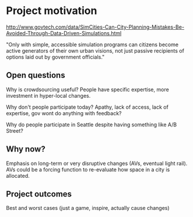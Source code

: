 # Project motivation

http://www.govtech.com/data/SimCities-Can-City-Planning-Mistakes-Be-Avoided-Through-Data-Driven-Simulations.html

"Only with simple, accessible simulation programs can citizens become active
generators of their own urban visions, not just passive recipients of options
laid out by government officials."

## Open questions

Why is crowdsourcing useful? People have specific expertise, more investment in hyper-local changes.

Why don't people participate today? Apathy, lack of access, lack of expertise, gov wont do anything with feedback?

Why do people participate in Seattle despite having something like A/B Street?

## Why now?

Emphasis on long-term or very disruptive changes (AVs, eventual light rail).
AVs could be a forcing function to re-evaluate how space in a city is
allocated.

## Project outcomes

Best and worst cases (just a game, inspire, actually cause changes)
